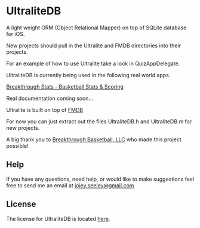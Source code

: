 # UltraliteDB
A light weight ORM (Object Relational Mapper) on top of SQLite database for iOS.

New projects should pull in the Ultralite and FMDB directories into their projects.

For an example of how to use Ultralite take a look in QuizAppDelegate.

UltraliteDB is currently being used in the following real world apps.

[Breakthrough Stats - Basketball Stats & Scoring](https://itunes.apple.com/app/breakthrough-stats-basketball/id589626454?ign-mpt=uo%3D6&mt=8)

Real documentation coming soon...

Ultralite is built on top of [FMDB](https://github.com/ccgus/fmdb)

For now you can just extract out the files UltraliteDB.h and UltraliteDB.m for new projects.

A big thank you to [Breakthrough Basketball, LLC](http://www.breakthroughbasketball.com/) who made this project possible!

## Help

If you have any questions, need help, or would like to make suggestions feel free to send me an email at joiey.seeley@gmail.com

## License

The license for UltraliteDB is located [here](https://github.com/bigtunacan/Ultralite/blob/master/bballdb/Ultralite/LICENSE.txt).

